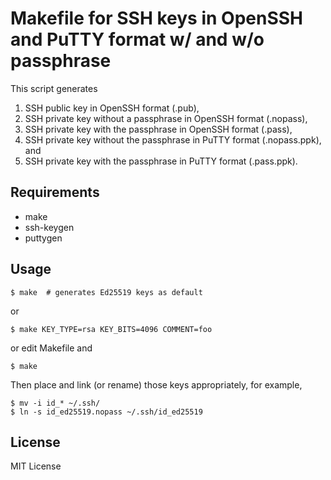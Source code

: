 Makefile for SSH keys in OpenSSH and PuTTY format w/ and w/o passphrase
=======================================================================

This script generates

1. SSH public key in OpenSSH format (.pub),
2. SSH private key without a passphrase in OpenSSH format (.nopass),
3. SSH private key with the passphrase in OpenSSH format (.pass),
4. SSH private key without the passphrase in PuTTY format (.nopass.ppk), and
5. SSH private key with the passphrase in PuTTY format (.pass.ppk).


Requirements
------------

* make
* ssh-keygen
* puttygen


Usage
-----

    $ make  # generates Ed25519 keys as default

or

    $ make KEY_TYPE=rsa KEY_BITS=4096 COMMENT=foo

or edit Makefile and

    $ make

Then place and link (or rename) those keys appropriately, for example,

    $ mv -i id_* ~/.ssh/
    $ ln -s id_ed25519.nopass ~/.ssh/id_ed25519


License
-------

MIT License
